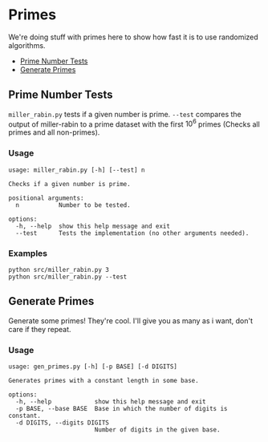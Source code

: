 # Primes

We're doing stuff with primes here to show how fast it is to use randomized algorithms.

- [Prime Number Tests](#prime-number-tests)
- [Generate Primes](#generate-primes)

## Prime Number Tests

`miller_rabin.py` tests if a given number is prime. `--test` compares the output of miller-rabin to a prime dataset with the first $10^6$ primes (Checks all primes and all non-primes).

### Usage

```text
usage: miller_rabin.py [-h] [--test] n

Checks if a given number is prime.

positional arguments:
  n           Number to be tested.

options:
  -h, --help  show this help message and exit
  --test      Tests the implementation (no other arguments needed).
```

### Examples

```text
python src/miller_rabin.py 3
python src/miller_rabin.py --test
```

## Generate Primes

Generate some primes! They're cool. I'll give you as many as i want, don't care if they repeat.

### Usage

```text
usage: gen_primes.py [-h] [-p BASE] [-d DIGITS]

Generates primes with a constant length in some base.

options:
  -h, --help            show this help message and exit
  -p BASE, --base BASE  Base in which the number of digits is constant.
  -d DIGITS, --digits DIGITS
                        Number of digits in the given base.
```